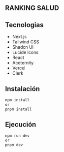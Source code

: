 ## RANKING SALUD

## Tecnologias

- Next.js
- Tailwind CSS
- Shadcn UI
- Lucide Icons
- React
- Aceternity
- Vercel
- Clerk

## Instalación

```bash
npm install
or
pnpm install
```

## Ejecución

```bash
npm run dev
or
pnpm dev
```
